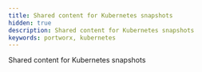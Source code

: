 ```yaml
---
title: Shared content for Kubernetes snapshots
hidden: true
description: Shared content for Kubernetes snapshots
keywords: portworx, kubernetes
---
```


Shared content for Kubernetes snapshots
